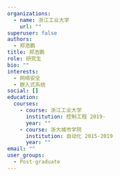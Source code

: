 ```yaml
---
organizations:
  - name: 浙江工业大学
    url: ""
superuser: false
authors:
  - 郑浩鹏
title: 郑浩鹏
role: 研究生
bio: ""
interests:
  - 网络安全
  - 嵌入式系统
social: []
education:
  courses:
    - course: 浙江工业大学
      institution: 控制工程 2019-
      year: ""
    - course: 浙大城市学院
      institution: 自动化 2015-2019
      year: ""
email: ""
user_groups:
  - Post-graduate
---
```

